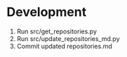 # Development

1. Run src/get_repositories.py
2. Run src/update_repositories_md.py
3. Commit updated repositories.md
